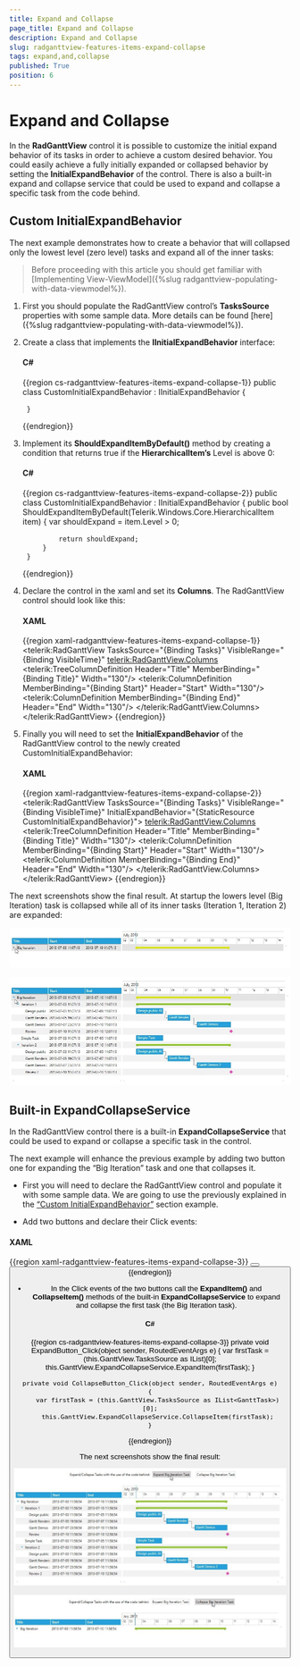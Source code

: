 ```yaml
---
title: Expand and Collapse
page_title: Expand and Collapse
description: Expand and Collapse
slug: radganttview-features-items-expand-collapse
tags: expand,and,collapse
published: True
position: 6
---
```


# Expand and Collapse

In the __RadGanttView__ control it is possible to customize the initial expand behavior of its tasks in order to achieve a custom desired behavior. You could easily achieve a fully initially expanded or collapsed behavior by setting the __InitialExpandBehavior__ of the control. There is also a built-in expand and collapse service that could be used to expand and collapse a specific task from the code behind.

## Custom InitialExpandBehavior

The next example demonstrates how to create a behavior that will collapsed only the lowest level (zero level) tasks and expand all of the inner tasks:

>Before proceeding with this article you should get familiar with [Implementing View-ViewModel]({%slug radganttview-populating-with-data-viewmodel%}).

1. First you should populate the RadGanttView control’s __TasksSource__ properties with some sample data. More details can be found [here]({%slug radganttview-populating-with-data-viewmodel%}).

1. Create a class that implements the __IInitialExpandBehavior__ interface:

	#### __C#__

	{{region cs-radganttview-features-items-expand-collapse-1}}
		public class CustomInitialExpandBehavior : IInitialExpandBehavior
		{
		
		}
	{{endregion}}

1. Implement its __ShouldExpandItemByDefault()__ method by creating a condition that returns true if the __HierarchicalItem’s__ Level is above 0:

	#### __C#__

	{{region cs-radganttview-features-items-expand-collapse-2}}
		public class CustomInitialExpandBehavior : IInitialExpandBehavior
		{
			public bool ShouldExpandItemByDefault(Telerik.Windows.Core.HierarchicalItem item)
			{
				var shouldExpand = item.Level > 0;
		
				return shouldExpand;
			}
		}
	{{endregion}}

1. Declare the control in the xaml and set its __Columns__. The RadGanttView control should look like this:

	#### __XAML__

	{{region xaml-radganttview-features-items-expand-collapse-1}}
		<telerik:RadGanttView TasksSource="{Binding Tasks}"
							  VisibleRange="{Binding VisibleTime}"
			<telerik:RadGanttView.Columns>
				<telerik:TreeColumnDefinition Header="Title" MemberBinding="{Binding Title}" Width="130"/>
				<telerik:ColumnDefinition MemberBinding="{Binding Start}" Header="Start" Width="130"/>
				<telerik:ColumnDefinition MemberBinding="{Binding End}" Header="End" Width="130"/>
			</telerik:RadGanttView.Columns>
		</telerik:RadGanttView>
	{{endregion}}

1. Finally you will need to set the __InitialExpandBehavior__ of the RadGanttView control to the newly created CustomInitialExpandBehavior:

	#### __XAML__

	{{region xaml-radganttview-features-items-expand-collapse-2}}
		<telerik:RadGanttView TasksSource="{Binding Tasks}"
							  VisibleRange="{Binding VisibleTime}"
							  InitialExpandBehavior="{StaticResource CustomInitialExpandBehavior}">
			<telerik:RadGanttView.Columns>
				<telerik:TreeColumnDefinition Header="Title" MemberBinding="{Binding Title}" Width="130"/>
				<telerik:ColumnDefinition MemberBinding="{Binding Start}" Header="Start" Width="130"/>
				<telerik:ColumnDefinition MemberBinding="{Binding End}" Header="End" Width="130"/>
			</telerik:RadGanttView.Columns>
		</telerik:RadGanttView>
	{{endregion}}

The next screenshots show the final result. At startup the lowers level (Big Iteration) task is collapsed while all of its inner tasks (Iteration 1, Iteration 2) are expanded:

![radganttview-features-items-expand-collapse-1](images/radganttview-features-items-expand-collapse-1.jpg)

![radganttview-features-items-expand-collapse-2](images/radganttview-features-items-expand-collapse-2.jpg)

## Built-in ExpandCollapseService

In the RadGanttView control there is a built-in __ExpandCollapseService__ that could be used to expand or collapse a specific task in the control.

The next example will enhance the previous example by adding two button one for expanding the “Big Iteration” task and one that collapses it.  

* First you will need to declare the RadGanttView control and populate it with some sample data. We are going to use the previously explained in the [“Custom InitialExpandBehavior”](#----------custom-initialexpandbehavior------) section example.

* Add two buttons and declare their Click events:

#### __XAML__

{{region xaml-radganttview-features-items-expand-collapse-3}}
	<StackPanel Orientation="Horizontal">
	    <TextBlock Text="Expand/Collapse Tasks with the use of the code behind:" Margin="10 0 0 20" VerticalAlignment="Center"/>
	    <Button Content="Expand Big Iteration Task" x:Name="ExpandButton" Click="ExpandButton_Click" Margin="10 0 10 20"/>
	    <Button Content="Collapse Big Iteration Task" x:Name="CollapseButton" Click="CollapseButton_Click" Margin="10 0 10 20"/>
	</StackPanel>
{{endregion}}

* In the Click events of the two buttons call the __ExpandItem()__ and __CollapseItem()__ methods of the built-in __ExpandCollapseService__ to expand and collapse the first task (the Big Iteration task).

#### __C#__

{{region cs-radganttview-features-items-expand-collapse-3}}
	private void ExpandButton_Click(object sender, RoutedEventArgs e)
	{
	    var firstTask = (this.GanttView.TasksSource as IList<GanttTask>)[0];
	    this.GanttView.ExpandCollapseService.ExpandItem(firstTask);
	}
	
	private void CollapseButton_Click(object sender, RoutedEventArgs e)
	{
	    var firstTask = (this.GanttView.TasksSource as IList<GanttTask>)[0];
	    this.GanttView.ExpandCollapseService.CollapseItem(firstTask);
	}
{{endregion}}

The next screenshots show the final result:

![radganttview-features-items-expand-collapse-3](images/radganttview-features-items-expand-collapse-3.jpg)

![radganttview-features-items-expand-collapse-4](images/radganttview-features-items-expand-collapse-4.jpg)